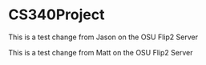 # CS340Project


This is a test change from Jason on the OSU Flip2 Server

This is a test change from Matt on the OSU Flip2 Server